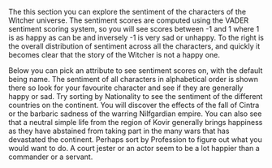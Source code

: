 The this section you can explore the sentiment of the characters of the Witcher universe. The sentiment scores are computed using the VADER sentiment scoring system, so you will see scores between -1 and 1 where 1 is as happy as can be and inversely -1 is very sad or unhappy. To the right is the overall distribution of sentiment across all the characters, and quickly it becomes clear that the story of the Witcher is not a happy one. 

Below you can pick an attribute to see sentiment scores on, with the default being name. The sentiment of all characters in alphabetical order is shown there so look for your favourite character and see if they are generally happy or sad. Try sorting by Nationality to see the sentiment of the different countries on the continent. You will discover the effects of the fall of Cintra or the barbaric sadness of the warring Nilfgardian empire. You can also see that a neutral simple life from the region of Kovir generally brings happiness as they have abstained from taking part in the many wars that has devastated the continent. Perhaps sort by Profession to figure out what you would want to do. A court jester or an actor seem to be a lot happier than a commander or a servant. 